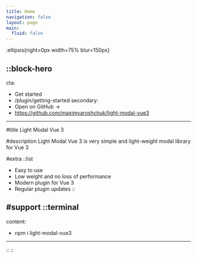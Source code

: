 ```yaml
---
title: Home
navigation: false
layout: page
main:
  fluid: false
---
```


:ellipsis{right=0px width=75% blur=150px}

::block-hero
---
cta:
  - Get started
  - /plugin/getting-started
secondary:
  - Open on GitHub →
  - https://github.com/maximyaroshchuk/light-modal-vue3
---

#title
Light Modal Vue 3

#description
Light Modal Vue 3 is very simple and light-weight modal library for Vue 3

#extra
  ::list
  - Easy to use
  - Low weight and no loss of performance
  - Modern plugin for Vue 3
  - Regular plugin updates
  ::

#support
  ::terminal
  ---
  content:
  - npm i light-modal-vue3
  ---
  ::
::

